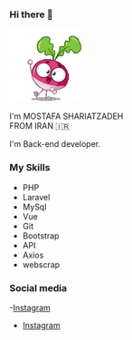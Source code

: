 ### Hi there 👋

<img src="AnimatedSticker.webp">

I'm MOSTAFA SHARIATZADEH
<br>
FROM IRAN 🇮🇷

I'm Back-end developer. 

### My Skills

- PHP
- Laravel
- MySql
- Vue
- Git
- Bootstrap
- API 
- Axios
- webscrap

### Social media
-<a href="https://www.linkedin.com/in/m-shariatzadeh">Instagram</a>
- <a href="https://Instagram.com/m_shariatzadeh">Instagram</a>
